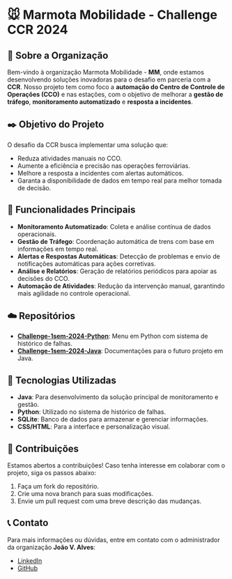 # 🐭 Marmota Mobilidade - Challenge CCR 2024

## 📖 Sobre a Organização

Bem-vindo à organização Marmota Mobilidade - **MM**, onde estamos desenvolvendo soluções inovadoras para o desafio em parceria com a **CCR**. Nosso projeto tem como foco a **automação do Centro de Controle de Operações (CCO)** e nas estações, com o objetivo de melhorar a **gestão de tráfego**, **monitoramento automatizado** e **resposta a incidentes**.

## ✒️ Objetivo do Projeto

O desafio da CCR busca implementar uma solução que:

- Reduza atividades manuais no CCO.
- Aumente a eficiência e precisão nas operações ferroviárias.
- Melhore a resposta a incidentes com alertas automáticos.
- Garanta a disponibilidade de dados em tempo real para melhor tomada de decisão.

## 🔧 Funcionalidades Principais

- **Monitoramento Automatizado**: Coleta e análise contínua de dados operacionais.
- **Gestão de Tráfego**: Coordenação automática de trens com base em informações em tempo real.
- **Alertas e Respostas Automáticas**: Detecção de problemas e envio de notificações automáticas para ações corretivas.
- **Análise e Relatórios**: Geração de relatórios periódicos para apoiar as decisões do CCO.
- **Automação de Atividades**: Redução da intervenção manual, garantindo mais agilidade no controle operacional.

## ☁️ Repositórios

- [**Challenge-1sem-2024-Python**](https://github.com/MMChallengeMM/Challenge-1sem-2024-Python): Menu em Python com sistema de histórico de falhas.
- [**Challenge-1sem-2024-Java**](https://github.com/MMChallengeMM/Java-CCR-System): Documentações para o futuro projeto em Java.

## 🤖 Tecnologias Utilizadas

- **Java**: Para desenvolvimento da solução principal de monitoramento e gestão.
- **Python**: Utilizado no sistema de histórico de falhas.
- **SQLite**: Banco de dados para armazenar e gerenciar informações.
- **CSS/HTML**: Para a interface e personalização visual.

## 🤝 Contribuições

Estamos abertos a contribuições! Caso tenha interesse em colaborar com o projeto, siga os passos abaixo:

1. Faça um fork do repositório.
2. Crie uma nova branch para suas modificações.
3. Envie um pull request com uma breve descrição das mudanças.

## 📞 Contato

Para mais informações ou dúvidas, entre em contato com o administrador da organização **João V. Alves**:

- [LinkedIn](https://www.linkedin.com/in/joao-v-alves/)
- [GitHub](https://github.com/ehojonv)
